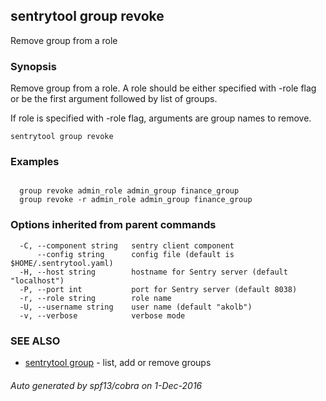 ## sentrytool group revoke

Remove group from a role

### Synopsis


Remove group from a role.
A role should be either specified with -role flag or be the first argument
followed by list of groups.

If role is specified with -role flag, arguments are group names to remove.

```
sentrytool group revoke
```

### Examples

```

  group revoke admin_role admin_group finance_group
  group revoke -r admin_role admin_group finance_group
```

### Options inherited from parent commands

```
  -C, --component string   sentry client component
      --config string      config file (default is $HOME/.sentrytool.yaml)
  -H, --host string        hostname for Sentry server (default "localhost")
  -P, --port int           port for Sentry server (default 8038)
  -r, --role string        role name
  -U, --username string    user name (default "akolb")
  -v, --verbose            verbose mode
```

### SEE ALSO
* [sentrytool group](sentrytool_group.md)	 - list, add or remove groups

###### Auto generated by spf13/cobra on 1-Dec-2016
